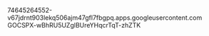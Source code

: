 74645264552-v67jdrnt903lekq506ajm47gfl7fbgpq.apps.googleusercontent.com
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